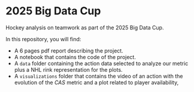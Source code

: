 # 2025 Big Data Cup

Hockey analysis on teamwork as part of the 2025 Big Data Cup.

In this repository, you will find:
- A 6 pages pdf report describing the project.
- A notebook that contains the code of the project.
- A `data` folder containing the action data selected to analyze our metric plus a NHL rink representation for the plots.
- A `visualizations` folder that contains the video of an action with the evolution of the $CAS$ metric and a plot related to player availability,
